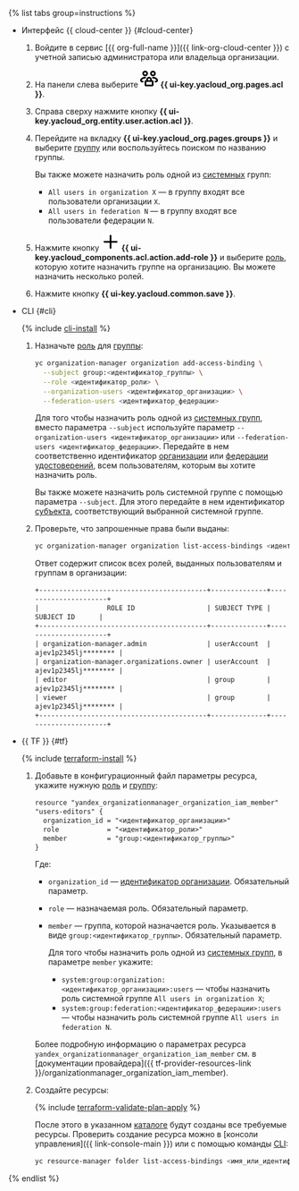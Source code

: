 {% list tabs group=instructions %}

- Интерфейс {{ cloud-center }} {#cloud-center}

  1. Войдите в сервис [{{ org-full-name }}]({{ link-org-cloud-center }}) с учетной записью администратора или владельца организации.

  1. На панели слева выберите ![persons-lock](../../_assets/console-icons/persons-lock.svg) **{{ ui-key.yacloud_org.pages.acl }}**.

  1. Справа сверху нажмите кнопку **{{ ui-key.yacloud_org.entity.user.action.acl }}**.

  1. Перейдите на вкладку **{{ ui-key.yacloud_org.pages.groups }}** и выберите [группу](../../organization/concepts/groups.md) или воспользуйтесь поиском по названию группы.

     Вы также можете назначить роль одной из [системных](../../iam/concepts/access-control/system-group.md) групп:

     * `All users in organization X` — в группу входят все пользователи организации `X`.
     * `All users in federation N` — в группу входят все пользователи федерации `N`.

  1. Нажмите кнопку ![plus](../../_assets/console-icons/plus.svg) **{{ ui-key.yacloud_components.acl.action.add-role }}** и выберите [роль](../../iam/concepts/access-control/roles.md), которую хотите назначить группе на организацию. Вы можете назначить несколько ролей.

  1. Нажмите кнопку **{{ ui-key.yacloud.common.save }}**.

- CLI {#cli}

  {% include [cli-install](../cli-install.md) %}

  1. Назначьте [роль](../../iam/concepts/access-control/roles.md) для [группы](../../organization/concepts/groups.md):

     ```bash
     yc organization-manager organization add-access-binding \
       --subject group:<идентификатор_группы> \
       --role <идентификатор_роли> \
       --organization-users <идентификатор_организации> \
       --federation-users <идентификатор_федерации>
     ```

     Для того чтобы назначить роль одной из [системных групп](../../iam/concepts/access-control/system-group.md), вместо параметра `--subject` используйте параметр `--organization-users <идентификатор_организации>` или `--federation-users <идентификатор_федерации>`. Передайте в нем соответственно идентификатор [организации](../../organization/quickstart.md) или [федерации удостоверений](../../organization/concepts/add-federation.md), всем пользователям, которым вы хотите назначить роль.
         
     Вы также можете назначить роль системной группе с помощью параметра `--subject`. Для этого передайте в нем идентификатор [субъекта](../../iam/concepts/access-control/index.md#subject), соответствующий выбранной системной группе.

  1. Проверьте, что запрошенные права были выданы:

     ```bash
     yc organization-manager organization list-access-bindings <идентификатор_организации>
     ```

     Ответ содержит список всех ролей, выданных пользователям и группам в организации:

     ```text
     +------------------------------------------+--------------+----------------------+
     |                 ROLE ID                  | SUBJECT TYPE |      SUBJECT ID      |
     +------------------------------------------+--------------+----------------------+
     | organization-manager.admin               | userAccount  | ajev1p2345lj******** |
     | organization-manager.organizations.owner | userAccount  | ajev1p2345lj******** |
     | editor                                   | group        | ajev1p2345lj******** |
     | viewer                                   | group        | ajev1p2345lj******** |
     +------------------------------------------+--------------+----------------------+
     ```

- {{ TF }} {#tf}

  {% include [terraform-install](../terraform-install.md) %}

  1. Добавьте в конфигурационный файл параметры ресурса, укажите нужную [роль](../../iam/concepts/access-control/roles.md) и [группу](../../organization/concepts/groups.md):

     ```hcl
     resource "yandex_organizationmanager_organization_iam_member" "users-editors" {
       organization_id = "<идентификатор_организации>"
       role            = "<идентификатор_роли>"
       member          = "group:<идентификатор_группы>"
     }
     ```

     Где:
     
     * `organization_id` — [идентификатор организации](../../organization/operations/organization-get-id.md). Обязательный параметр.
     * `role` — назначаемая роль. Обязательный параметр.
     * `member` — группа, которой назначается роль. Указывается в виде `group:<идентификатор_группы>`. Обязательный параметр.

         Для того чтобы назначить роль одной из [системных групп](../../iam/concepts/access-control/system-group.md), в параметре `member` укажите:

         * `system:group:organization:<идентификатор_организации>:users` — чтобы назначить роль системной группе `All users in organization X`;
         * `system:group:federation:<идентификатор_федерации>:users` — чтобы назначить роль системной группе `All users in federation N`.

     Более подробную информацию о параметрах ресурса `yandex_organizationmanager_organization_iam_member` см. в [документации провайдера]({{ tf-provider-resources-link }}/organizationmanager_organization_iam_member).
  1. Создайте ресурсы:

     {% include [terraform-validate-plan-apply](../../_tutorials/_tutorials_includes/terraform-validate-plan-apply.md) %}

     После этого в указанном [каталоге](../../resource-manager/concepts/resources-hierarchy.md#folder) будут созданы все требуемые ресурсы. Проверить создание ресурса можно в [консоли управления]({{ link-console-main }}) или с помощью команды [CLI](../../cli/):

     ```bash
     yc resource-manager folder list-access-bindings <имя_или_идентификатор_папки>
     ```

{% endlist %}
